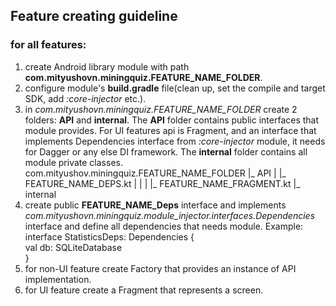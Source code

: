 ## Feature creating guideline

### for all features:
1. create Android library module with path __com.mityushovn.miningquiz.FEATURE_NAME_FOLDER__.
2. configure module's __build.gradle__ file(clean up, set the compile and target SDK, add _:core-injector_ etc.).
3. in _com.mityushovn.miningquiz.FEATURE_NAME_FOLDER_ create 2 folders: __API__ and __internal__.
The __API__ folder contains public interfaces that module provides. For UI features api is Fragment, and
an interface that implements Dependencies interface from _:core-injector_ module, it needs for Dagger
or any else DI framework.
The __internal__ folder contains all module private classes.<br />
       com.mityushov.miningquiz.FEATURE_NAME_FOLDER
                                              |_ API
                                              |    |_ FEATURE_NAME_DEPS.kt
                                              |    |
                                              |    |_ FEATURE_NAME_FRAGMENT.kt
                                              |_ internal
4. create public __FEATURE_NAME_Deps__ interface and implements _com.mityushovn.miningquiz.module_injector.interfaces.Dependencies_ interface
and define all dependencies that needs module.
Example:<br />
interface StatisticsDeps: Dependencies {<br />
   val db: SQLiteDatabase<br />
}<br />
5. for non-UI feature create Factory that provides an instance of API implementation.
6. for UI feature create a Fragment that represents a screen.